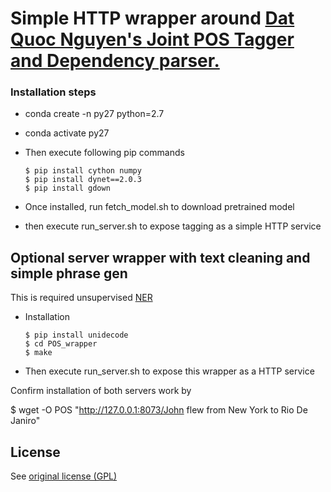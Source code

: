 # Simple HTTP wrapper around [Dat Quoc Nguyen's ](https://github.com/datquocnguyen) [Joint POS Tagger and Dependency parser.](https://github.com/datquocnguyen/jPTDP)


### Installation steps


* conda create -n py27 python=2.7
* conda activate py27
* Then execute following pip commands

      $ pip install cython numpy
      $ pip install dynet==2.0.3
      $ pip install gdown
      
* Once installed, run fetch_model.sh to download pretrained  model

* then execute run_server.sh to expose tagging as a simple HTTP service



## Optional server wrapper with text cleaning and simple phrase gen

This is required unsupervised [NER](https://github.com/ajitrajasekharan/unsupervised_NER)

* Installation

      $ pip install unidecode
      $ cd POS_wrapper
      $ make


* Then execute run_server.sh to expose this wrapper as a HTTP service


Confirm installation of both servers work by

$ wget -O POS "http://127.0.0.1:8073/John flew from New York to Rio De Janiro"



## License

See [original license (GPL)](https://github.com/datquocnguyen/jPTDP/blob/master/License.txt)
